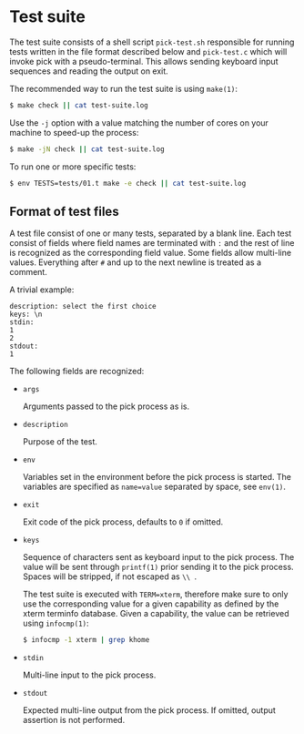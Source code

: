 # Test suite

The test suite consists of a shell script `pick-test.sh` responsible for running
tests written in the file format described below and `pick-test.c` which will
invoke pick with a pseudo-terminal.
This allows sending keyboard input sequences and reading the output on exit.

The recommended way to run the test suite is using `make(1)`:

```sh
$ make check || cat test-suite.log
```

Use the `-j` option with a value matching the number of cores on your machine to
speed-up the process:

```sh
$ make -jN check || cat test-suite.log
```

To run one or more specific tests:

```sh
$ env TESTS=tests/01.t make -e check || cat test-suite.log
```

## Format of test files

A test file consist of one or many tests,
separated by a blank line.
Each test consist of fields where field names are terminated with `:` and the
rest of line is recognized as the corresponding field value.
Some fields allow multi-line values.
Everything after `#` and up to the next newline is treated as a comment.

A trivial example:

```
description: select the first choice
keys: \n
stdin:
1
2
stdout:
1
```

The following fields are recognized:

- `args`

  Arguments passed to the pick process as is.

- `description`

  Purpose of the test.

- `env`

  Variables set in the environment before the pick process is
  started.
  The variables are specified as `name=value` separated by space,
  see `env(1)`.

- `exit`

  Exit code of the pick process,
  defaults to `0` if omitted.

- `keys`

  Sequence of characters sent as keyboard input to the pick process.
  The value will be sent through `printf(1)` prior sending it to the pick
  process.
  Spaces will be stripped,
  if not escaped as `\\ `.

  The test suite is executed with `TERM=xterm`,
  therefore make sure to only use the corresponding value for a given capability
  as defined by the xterm terminfo database.
  Given a capability,
  the value can be retrieved using `infocmp(1)`:

  ```sh
  $ infocmp -1 xterm | grep khome
  ```

- `stdin`

  Multi-line input to the pick process.

- `stdout`

  Expected multi-line output from the pick process.
  If omitted,
  output assertion is not performed.
